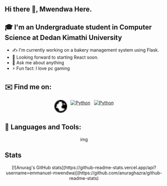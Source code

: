 ## Hi there 👋, Mwendwa Here.

## 🎓 I'm an Undergraduate student in Computer Science at Dedan Kimathi University
<ul>
    <li>✍️ I'm currently working on a bakery management system using Flask.</li>
    <li>🌱 Looking forward to starting React soon.</li>
    <li>💭 Ask me about anything</li>
    <li>⚡ Fun fact: I love pc gaming</li>
</ul>

## ✉️ Find me on:
<p align="center">
    <a href="https://github.com/emmanuel-mwendwa" target="_blank"><img src="https://raw.githubusercontent.com/iconic/open-iconic/master/svg/globe.svg" alt="Python" height="40" style="vertical-align:top; margin:4px"></a>
    <a href="https://linkedin.com/in/emmanuel-mwendwa-452221197" target="_blank"><img src="https://cdn.jsdelivr.net/npm/simple-icons@v3/icons/linkedin.svg" alt="Python" height="40" style="vertical-align:top; margin:4px"></a>
    <a href="mailto:mwendwae054@gmail.com"><img src="https://cdn.jsdelivr.net/npm/simple-icons@v3/icons/gmail.svg" alt="Python" height="40" style="vertical-align:top; margin:4px"></a>
</p>

## 🤖 Languages and Tools:
<p align="center">
  img
</p>

## Stats
<p align="center">
[![Anurag's GitHub stats](https://github-readme-stats.vercel.app/api?username=emmanuel-mwendwa)](https://github.com/anuraghazra/github-readme-stats)
</p>

